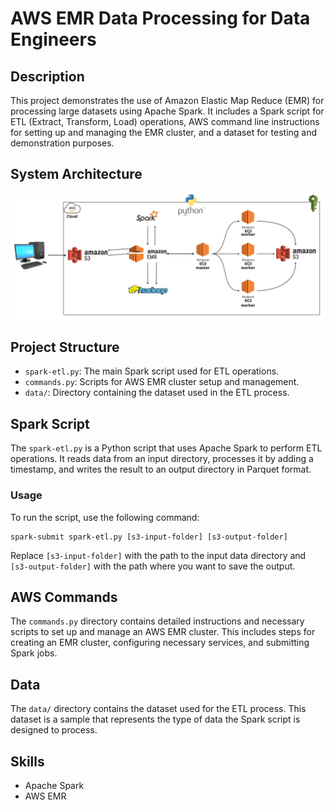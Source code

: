 # AWS EMR Data Processing for Data Engineers

## Description
This project demonstrates the use of Amazon Elastic Map Reduce (EMR) for processing large datasets using Apache Spark. It includes a Spark script for ETL (Extract, Transform, Load) operations, AWS command line instructions for setting up and managing the EMR cluster, and a dataset for testing and demonstration purposes.

## System Architecture
![Architecture.png](assets%2FArchitecture.png)

## Project Structure
- `spark-etl.py`: The main Spark script used for ETL operations.
- `commands.py`: Scripts for AWS EMR cluster setup and management.
- `data/`: Directory containing the dataset used in the ETL process.

## Spark Script
The `spark-etl.py` is a Python script that uses Apache Spark to perform ETL operations. It reads data from an input directory, processes it by adding a timestamp, and writes the result to an output directory in Parquet format.

### Usage
To run the script, use the following command:
```
spark-submit spark-etl.py [s3-input-folder] [s3-output-folder]
```
Replace `[s3-input-folder]` with the path to the input data directory and `[s3-output-folder]` with the path where you want to save the output.

## AWS Commands
The `commands.py` directory contains detailed instructions and necessary scripts to set up and manage an AWS EMR cluster. This includes steps for creating an EMR cluster, configuring necessary services, and submitting Spark jobs.

## Data
The `data/` directory contains the dataset used for the ETL process. This dataset is a sample that represents the type of data the Spark script is designed to process.

## Skills
- Apache Spark
- AWS EMR
